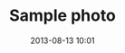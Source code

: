 ---
layout: gallery
category: photo
title: 'Sample photo'
date: 2013-08-13 10:01
location: 'Dupont Circle, DC'
excerpt-image: http://farm9.staticflickr.com/8396/8690159972_a1fc390487_z.jpg
image: 
  - http://farm9.staticflickr.com/8396/8690159972_a1fc390487_b.jpg
  - http://farm3.staticflickr.com/2807/9108639409_d84348494d_b.jpg
  - http://farm9.staticflickr.com/8341/8156043146_1b252646e1_b.jpg
image-alt:
  - 'A flower.'
  - 'Another flower.'
  - 'A leaf.'
image-caption:
  - 'This is a caption.'
  - 'This is another caption.'
  - 'This is yet another caption.'
---